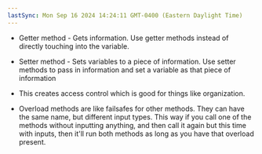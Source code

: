```yaml
---
lastSync: Mon Sep 16 2024 14:24:11 GMT-0400 (Eastern Daylight Time)
---
```

- Getter method - Gets information. Use getter methods instead of directly touching into the variable.
- Setter method - Sets variables to a piece of information. Use setter methods to pass in information and set a variable as that piece of information
- This creates access control which is good for things like organization.

- Overload methods are like failsafes for other methods. They can have the same name, but different input types. This way if you call one of the methods without inputting anything, and then call it again but this time with inputs, then it'll run both methods as long as you have that overload present. 